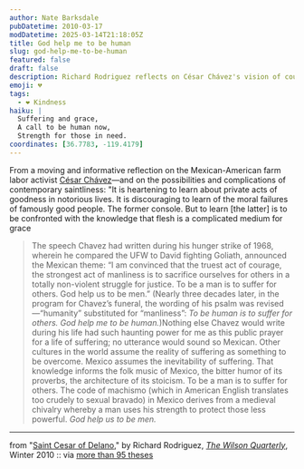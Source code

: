 ```yaml
---
author: Nate Barksdale
pubDatetime: 2010-03-17
modDatetime: 2025-03-14T21:18:05Z
title: God help me to be human
slug: god-help-me-to-be-human
featured: false
draft: false
description: Richard Rodriguez reflects on César Chávez's vision of courage and suffering for others in the context of Mexican identity and dignity.
emoji: 💔
tags:
  - ❤️ Kindness
haiku: |
  Suffering and grace,  
  A call to be human now,  
  Strength for those in need.
coordinates: [36.7783, -119.4179]
---
```


From a moving and informative reflection on the Mexican-American farm labor activist [César Chávez](http://en.wikipedia.org/wiki/C%C3%A9sar_Ch%C3%A1vez)—and on the possibilities and complications of contemporary saintliness: "It is heartening to learn about private acts of goodness in notorious lives. It is discouraging to learn of the moral failures of famously good people. The former console. But to learn [the latter] is to be confronted with the knowledge that flesh is a complicated medium for grace

> The speech Chavez had written during his hunger strike of 1968, wherein he compared the UFW to David fighting Goliath, announced the Mexican ­theme: “I am convinced that the truest act of courage, the strongest act of manliness is to sacrifice ourselves for others in a totally ­non-­violent struggle for justice. To be a man is to suffer for others. God help us to be ­men.” (Nearly three decades later, in the program for Chavez’s funeral, the wording of his psalm was revised—“humanity” substituted for “manliness”: _To be human is to suffer for others. God help me to be human._)Nothing else Chavez would write during his life had such haunting power for me as this public prayer for a life of suffering; no utterance would sound so Mexican. Other cultures in the world assume the reality of suffering as something to be overcome. Mexico assumes the inevitability of suffering. That knowledge informs the folk music of Mexico, the bitter humor of its proverbs, the architecture of its stoicism. To be a man is to suffer for others. The code of machismo (which in American English translates too crudely to sexual bravado) in Mexico derives from a medieval chivalry whereby a man uses his strength to protect those less powerful. _God help us to be men._

---

from "[Saint Cesar of Delano](https://www.google.com/search?q=%22Saint%20Cesar%20of%20Delano%22%20wilsoncenter.org)," by Richard Rodriguez, [_The Wilson Quarterly_](https://www.google.com/search?q=%22_The%20Wilson%20Quarterly_%22%20wilsoncenter.org), Winter 2010 :: via [more than 95 theses](https://www.google.com/search?q=%22more%20than%2095%20theses%22%20ayjay.tumblr.com)
